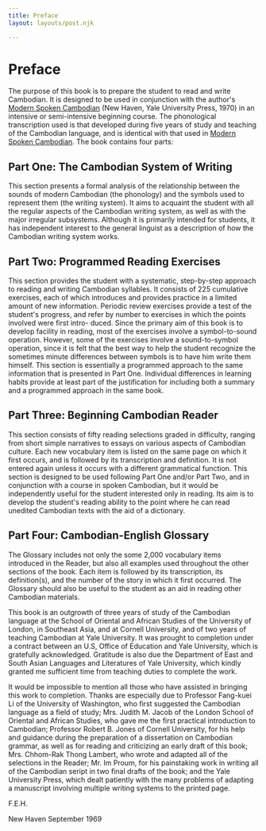 ```yaml
---
title: Preface
layout: layouts/post.njk

---
```


# Preface

The purpose of this book is to prepare the student to read and write Cambodian. It is designed to be used in conjunction with the author's [Modern Spoken Cambodian]() (New Haven, Yale University Press, 1970) in an intensive or semi-intensive beginning course. The phonological transcription used is that developed during five years of study and teaching of the Cambodian language, and is identical with that used in [Modern Spoken Cambodian](). The book contains four parts:

## Part One: The Cambodian System of Writing

This section presents a formal analysis of the relationship between the
sounds of modern Cambodian (the phonology) and the symbols used to represent them (the writing system). It aims to acquaint the student with all the regular aspects of the Cambodian writing system, as well as with the major irregular subsystems. Although it is primarily intended for students, it has independent interest to the general linguist as a description of how the Cambodian writing
system works.

## Part Two: Programmed Reading Exercises

This section provides the student with a systematic, step-by-step approach to reading and writing Cambodian syllables. It consists of 225 cumulative exercises, each of which introduces and provides practice in a limited amount of new information. Periodic review exercises provide a test of the student's progress, and refer by number to exercises in which the points involved were first intro-
duced. Since the primary aim of this book is to develop facility in reading, most of the exercises involve a symbol-to-sound operation. However, some of the exercises involve a sound-to-symbol operation, since it is felt that the best way to help the student recognize the sometimes minute differences between symbols is to have him write them himself. This section is essentially a programmed approach to the same information that is presented in Part One. Individual differences in learning habits provide at least part of the justification for including both a summary and a programmed approach in the same book.

## Part Three: Beginning Cambodian Reader

This section consists of fifty reading selections graded in difficulty, ranging from short simple narratives to essays on various aspects of Cambodian culture. Each new vocabulary item is listed on the same page on which it first occurs, and is followed by its transcription and definition. It is not entered again unless it occurs with a different grammatical function. This section is designed to be used following Part One and/or Part Two, and in conjunction with a course in spoken Cambodian, but it would be independently useful for the student interested only in reading. Its aim is to develop the student's reading ability to the point where he can read unedited Cambodian texts with the aid of a dictionary.

## Part Four: Cambodian-English Glossary

The Glossary includes not only the some 2,000 vocabulary items introduced in the Reader, but also all examples used throughout the other sections of the book. Each item is followed by its transcription, its definition(s), and the number of the story in which it first occurred. The Glossary should also be useful to the student as an aid in reading other Cambodian materials.

This book is an outgrowth of three years of study of the Cambodian language at the School of Oriental and African Studies of the University of London, in Southeast Asia, and at Cornell University, and of two years of teaching Cambodian at Yale University. It was prought to completion under a contract between an U.S, Office of Education and Yale University, which is gratefully acknowledged. Gratitude is also due the Department of East and South Asian Languages
and Literatures of Yale University, which kindly granted me sufficient time from teaching duties to complete the work.

It would be impossible to mention all those who have assisted in bringing this work to completion. Thanks are especially due to Professor Fang-kuei Li of the University of Washington, who first suggested the Cambodian language as a field of study; Mrs. Judith M. Jacob of the London School of Oriental and African Studies, who gave me the first practical introduction to Cambodian; Professor Robert B. Jones of Cornell University, for his help and guidance during the
preparation of a dissertation on Cambodian grammar, as well as for reading and criticizing an early draft of this book; Mrs. Chhom-Rak Thong Lambert, who wrote and adapted all of the selections in the Reader; Mr. Im Proum, for his painstaking work in writing all of the Cambodian seript in two final drafts of the book; and the Yale University Press, which dealt patiently with the many problems of adapting a manuscript involving multiple writing systems to the
printed page.

F.E.H.

New Haven
September 1969